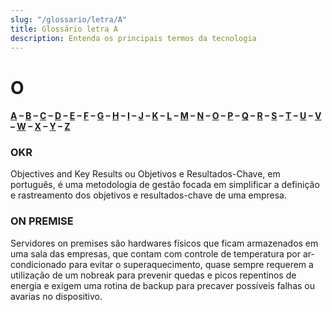 ```yaml
---
slug: "/glossario/letra/A"
title: Glossário letra A
description: Entenda os principais termos da tecnologia
---
```


# O

#### [A](./A) – [B](./B) – [C](./C) – [D](./D) – [E](./E) – [F](./F) – [G](./G) – [H](./H) – [I](./I) – [J](./J) – [K](./K) – [L](./L) – [M](./M) – [N](./N) – [O](./O) – [P](./P) – [Q](./Q) – [R](./R) – [S](./S) – [T](./T) – [U](./U) – [V](./V) – [W](./W) – [X](./X) – [Y](./Y) – [Z](./Z)

### OKR

Objectives and Key Results ou Objetivos e Resultados-Chave, em português, é uma metodologia de gestão focada em simplificar a definição e rastreamento dos objetivos e resultados-chave de uma empresa.

### ON PREMISE

Servidores on premises são hardwares físicos que ficam armazenados em uma sala das empresas, que contam com controle de temperatura por ar-condicionado para evitar o superaquecimento, quase sempre requerem a utilização de um nobreak para prevenir quedas e picos repentinos de energia e exigem uma rotina de backup para precaver possíveis falhas ou avarias no dispositivo.
